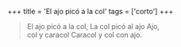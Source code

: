 +++
title = 'El ajo picó a la col'
tags = ['corto']
+++

> El ajo picó a la col, La col picó al ajo Ajo,<br>
> col y caracol Caracol y col con ajo.

<!--more-->
